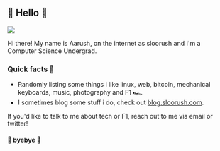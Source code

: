 ## :wave: Hello :wave:

<img src="https://i.giphy.com/media/dbtDDSvWErdf2/giphy.webp"></img>

Hi there! My name is Aarush, on the internet as sloorush and I'm a Computer Science Undergrad.

### Quick facts 🧩

- Randomly listing some things i like linux, web, bitcoin, mechanical keyboards, music, photography and F1 🏎️.
- I sometimes blog some stuff i do, check out [blog.sloorush.com](https://blog.sloorush.com/).

If you'd like to talk to me about tech or F1, reach out to me via email or twitter!

#### :wave: byebye :wave:
